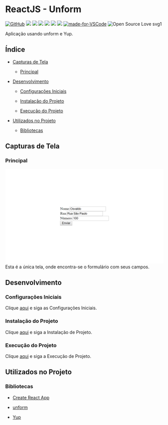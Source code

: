# ReactJS - Unform

[![GitHub](https://img.shields.io/github/license/mashape/apistatus.svg)](https://github.com/osvaldokalvaitir/reactjs-unform/blob/master/LICENSE)
![](https://img.shields.io/github/package-json/v/osvaldokalvaitir/reactjs-unform.svg)
![](https://img.shields.io/github/last-commit/osvaldokalvaitir/reactjs-unform.svg?color=red)
![](https://img.shields.io/github/languages/top/osvaldokalvaitir/reactjs-unform.svg?color=yellow)
![](https://img.shields.io/github/languages/count/osvaldokalvaitir/reactjs-unform.svg?color=lightgrey)
![](https://img.shields.io/github/languages/code-size/osvaldokalvaitir/reactjs-unform.svg)
![](https://img.shields.io/github/repo-size/osvaldokalvaitir/reactjs-unform.svg?color=blueviolet)
[![made-for-VSCode](https://img.shields.io/badge/Made%20for-VSCode-1f425f.svg)](https://code.visualstudio.com/)
![Open Source Love svg1](https://badges.frapsoft.com/os/v1/open-source.svg?v=103)

Aplicação usando unform e Yup.

## Índice

- [Capturas de Tela](#capturas-de-tela)

  - [Principal](#principal)

- [Desenvolvimento](#desenvolvimento)

  - [Configurações Iniciais](#configurações-iniciais)

  - [Instalação do Projeto](#instalação-do-projeto)

  - [Execução do Projeto](#execução-do-projeto)

- [Utilizados no Projeto](#utilizados-no-projeto)

  - [Bibliotecas](#bibliotecas)

## Capturas de Tela

### Principal

![Main](/assets/main.png)
Esta é a única tela, onde encontra-se o formulário com seus campos.

## Desenvolvimento

### Configurações Iniciais

Clique [aqui](https://github.com/osvaldokalvaitir/projects-settings/blob/master/README.md) e siga as Configurações Iniciais.

### Instalação do Projeto

Clique [aqui](https://github.com/osvaldokalvaitir/projects-settings/blob/master/nodejs/nodejs.md) e siga a Instalação de Projeto.

### Execução do Projeto

Clique [aqui](https://github.com/osvaldokalvaitir/projects-settings/blob/master/nodejs/libs/create-react-app.md) e siga a Execução de Projeto.

## Utilizados no Projeto

### Bibliotecas

- [Create React App](https://github.com/osvaldokalvaitir/projects-settings/blob/master/nodejs/libs/create-react-app.md)

- [unform](https://github.com/osvaldokalvaitir/projects-settings/blob/master/nodejs/libs/@rocketseat-unform.md)

- [Yup](https://github.com/osvaldokalvaitir/projects-settings/blob/master/nodejs/libs/yup.md)
